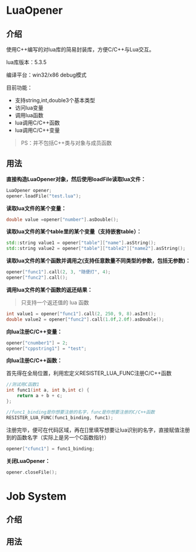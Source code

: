 # LuaOpener

## 介绍

使用C++编写的对lua库的简易封装库，方便C/C++与Lua交互。

lua库版本：5.3.5

编译平台：win32/x86 debug模式

目前功能：
- 支持string,int,double3个基本类型
- 访问lua变量
- 调用lua函数
- lua调用C/C++函数
- lua调用C/C++变量

> PS：并不包括C++类与对象与成员函数

## 用法

**直接构造LuaOpener对象，然后使用loadFile读取lua文件：**

```cpp
LuaOpener opener;
opener.loadFile("test.lua");
```

**读取lua文件的某个变量：**

```cpp
double value =opener["number"].asDouble();
```

**读取lua文件的某个table里的某个变量（支持嵌套table）：**

```cpp
std::string value1 = opener["table"]["name"].asString();
std::string value2 = opener["table"]["table2"]["name2"].asString();
```

**读取lua文件的某个函数并调用之(支持任意数量不同类型的参数，包括无参数)：**

```cpp
opener["func1"].call(2, 3, "随便打", 4);
opener["func2"].call();
```

**调用lua文件的某个函数的返还结果：**

> 只支持一个返还值的 lua 函数

```cpp
int value1 = opener["func1"].call(2, 250, 9, 8).asInt();
double value2 = opener["func2"].call(1.0f,2.0f).asDouble();
```
**向lua注册C/C++变量：**

```cpp
opener["cnumber1"] = 2;
opener["cppstring1"] = "test";
```
**向lua注册C/C++函数：**

首先得在全局位置，利用宏定义RESISTER_LUA_FUNC注册C/C++函数
```cpp
//测试用C函数1
int func1(int a, int b,int c) {
	return a + b + c;
};

//func1_binding是你想要注册的名字，func是你想要注册的C/C++函数
RESISTER_LUA_FUNC(func1_binding, func1);
```
注册完毕，便可在代码区域，再在[]里填写想要让lua识别的名字，直接赋值注册到的函数名字（实际上是另一个C函数指针）

```cpp
opener["cfunc1"] = func1_binding;
```

**关闭LuaOpener：**

```cpp
opener.closeFile();
```

# Job System

## 介绍

## 用法
